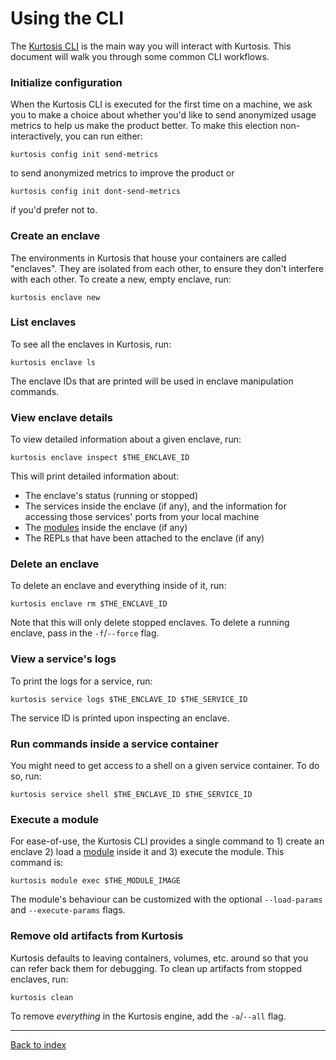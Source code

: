 Using the CLI
=============
The [Kurtosis CLI][cli-installation] is the main way you will interact with Kurtosis. This document will walk you through some common CLI workflows.

### Initialize configuration
When the Kurtosis CLI is executed for the first time on a machine, we ask you to make a choice about whether you'd like to send anonymized usage metrics to help us make the product better. To make this election non-interactively, you can run either:
```
kurtosis config init send-metrics
```
to send anonymized metrics to improve the product or
```
kurtosis config init dont-send-metrics
```
if you'd prefer not to.

### Create an enclave
The environments in Kurtosis that house your containers are called "enclaves". They are isolated from each other, to ensure they don't interfere with each other. To create a new, empty enclave, run:

```
kurtosis enclave new
```

### List enclaves
To see all the enclaves in Kurtosis, run:

```
kurtosis enclave ls
```

The enclave IDs that are printed will be used in enclave manipulation commands.

### View enclave details
To view detailed information about a given enclave, run:

```
kurtosis enclave inspect $THE_ENCLAVE_ID
```

This will print detailed information about:

* The enclave's status (running or stopped)
* The services inside the enclave (if any), and the information for accessing those services' ports from your local machine
* The [modules][modules] inside the enclave (if any)
* The REPLs that have been attached to the enclave (if any)

### Delete an enclave
To delete an enclave and everything inside of it, run:

```
kurtosis enclave rm $THE_ENCLAVE_ID
```

Note that this will only delete stopped enclaves. To delete a running enclave, pass in the `-f`/`--force` flag.

### View a service's logs
To print the logs for a service, run:

```
kurtosis service logs $THE_ENCLAVE_ID $THE_SERVICE_ID
```

The service ID is printed upon inspecting an enclave.

### Run commands inside a service container
You might need to get access to a shell on a given service container. To do so, run:

```
kurtosis service shell $THE_ENCLAVE_ID $THE_SERVICE_ID
```

### Execute a module
For ease-of-use, the Kurtosis CLI provides a single command to 1) create an enclave 2) load a [module][modules] inside it and 3) execute the module. This command is:

```
kurtosis module exec $THE_MODULE_IMAGE
```

The module's behaviour can be customized with the optional `--load-params` and `--execute-params` flags.

### Remove old artifacts from Kurtosis
Kurtosis defaults to leaving containers, volumes, etc. around so that you can refer back them for debugging. To clean up artifacts from stopped enclaves, run:

```
kurtosis clean
```

To remove _everything_ in the Kurtosis engine, add the `-a`/`--all` flag.

---

[Back to index](https://docs.kurtosistech.com)

<!-- Only links below this point -->
[modules]: ./modules.md
[cli-installation]: ./installation.md
